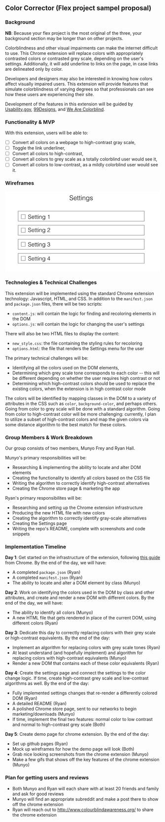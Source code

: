 ## Color Corrector (Flex project sampel proposal)

### Background

**NB**: Because your flex project is the most original of the three, your background section may be longer than on other projects.

Colorblindness and other visual impairments can make the internet difficult to use.  This Chrome extension will replace colors with appropriately contrasted colors or contrasted grey scale, depending on the user's settings.  Additionally, it will add underline to links on the page, in case links are delineated only by color.

Developers and designers may also be interested in knowing how colors affect visually impaired users. This extension will provide features that simulate colorblindness of varying degrees so that professionals can see how these users are experiencing their site.

Development of the features in this extension will be guided by [Usability.gov](https://www.usability.gov/get-involved/blog/2010/02/color-blindness.html), [99Designs](https://99designs.com/blog/tips/designers-need-to-understand-color-blindness/), and [We Are Colorblind](http://wearecolorblind.com).

### Functionality & MVP

With this extension, users will be able to:

- [ ] Convert all colors on a webpage to high-contrast gray scale,
- [ ] Toggle the link underliner,
- [ ] Convert all colors to high-contrast,
- [ ] Convert all colors to grey scale as a totally colorblind user would see it,
- [ ] Convert all colors to low-contrast, as a mildly colorblind user would see it.

### Wireframes

![wireframes](images/flex-settings.png)

### Technologies & Technical Challenges

This extension will be implemented using the standard Chrome extension technology: Javascript, HTML, and CSS.  In addition to the `manifest.json` and `package.json` files, there will be two scripts:

- `content.js`: will contain the logic for finding and recoloring elements in the DOM
- `options.js`: will contain the logic for changing the user's settings

There will also be two HTML files to display the content:

- `new_style.css`: the file containing the styling rules for recoloring
- `options.html`: the file that renders the Settings menu for the user

The primary technical challenges will be:

- Identifying all the colors used on the DOM elements,
- Determining which grey scale tone corresponds to each color -- this will be different depending on whether the user requires high contrast or not
- Determining which high-contrast colors should be used to replace the existing colors, when the extension is in high contrast color mode

The colors will be identified by mapping classes in the DOM to a variety of attributes in the CSS such as `color`, `background-color`, and perhaps others.  Going from color to grey scale will be done with a standard algorithm.  Going from color to high-contrast color will be more challenging: currently, I plan to utilize a subset of high-contrast colors and map the given colors via some distance algorithm to the best match for these colors.

### Group Members & Work Breakdown

Our group consists of two members, Munyo Frey and Ryan Hall.

Munyo's primary responsibilities will be:

- Researching & implementing the ability to locate and alter DOM elements
- Creating the functionality to identify all colors based on the CSS file
- Writing the algorithm to correctly identify high-contrast alternatives
- Creating the Chrome store page & marketing the app

Ryan's primary responsibilites will be:

- Researching and setting up the Chrome extension infrastructure
- Producing the new HTML file with new colors
- Creating the algorithm to correctly identify gray-scale alternatives
- Creating the Settings page
- Writing the repo's README, complete with screenshots and code snippets

### Implementation Timeline

**Day 1**: Get started on the infrastructure of the extension, following [this guide](https://developer.chrome.com/extensions/getstarted) from Chrome.  By the end of the day, we will have:

- A completed `package.json` (Ryan)
- A completed `manifest.json` (Ryan)
- The ability to locate and alter a DOM element by class (Munyo)

**Day 2**: Work on identifying the colors used in the DOM by class and other attributes, and create and render a new DOM with different colors.  By the end of the day, we will have:

- The ability to identify all colors (Munyo)
- A new HTML file that gets rendered in place of the current DOM, using different colors (Ryan)

**Day 3**: Dedicate this day to correctly replacing colors with their grey scale or high-contrast equivalents.  By the end of the day:

- Implement an algorithm for replacing colors with grey scale tones (Ryan)
- At least understand (and hopefully implement) and algorithm for replacing colors with high-contrast equivalents (Munyo)
- Render a new DOM that contains each of these color equivalents (Ryan)

**Day 4**: Create the settings page and connect the settings to the color change logic.  If time, create high-contrast grey scale and low-contrast algorithms as well.  By the end of the day:

- Fully implemented settings changes that re-render a differently colored DOM (Ryan)
- A detailed README (Ryan)
- A polished Chrome store page, sent to our networks to begin marketing/downloads (Munyo)
- If time, implement the final two features: normal color to low contrast and normal to high-contrast grey scale (Both)

**Day 5**: Create demo page for chrome extension. By the end of the day:
- Set up github pages (Ryan)
- Mock up wireframes for how the demo page will look (Both)
- Grab nice looking screenshots from the chrome extension (Munyo)
- Make a few gifs that shows off the key features of the chrome extension (Munyo)

### Plan for getting users and reviews
- Both Munyo and Ryan will each share with at least 20 friends and family and ask for good reviews
- Munyo will find an appropriate subreddit and make a post there to show off the chrome extension
- Ryan will reach out to http://www.colourblindawareness.org/ to share the chrome extension
